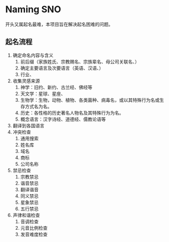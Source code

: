 # Naming SNO

开头又属起名最难，本项目旨在解决起名困难的问题。

## 起名流程

1. 确定命名内容与含义
   1. 前后缀（家族姓氏、宗教赐名、宗族辈名、母公司关联名、）
   2. 确定主要语言及次要语言（英语、汉语、）
   3. 行业、
2. 收集灵感来源
   1. 神学：旧约、新约、古兰经、佛经等
   2. 天文学：星球、星座、
   3. 生物学：生物，动物、植物、各类菌种、病毒名，或以其特殊行为名或生存方式名为名。
   4. 历史：各性格的历史著名人物名及其特殊行为为名。
   5. 概念语言：汉字诗经、道德经、儒教论语等
3. 翻译到各国语言
4. 冲突检查
   1. 通用搜索
   2. 姓名库
   3. 域名
   4. 商标
   5. 公司名称
5. 禁忌检查
   1. 宗教禁忌
   2. 谐音禁忌
   3. 翻译谐音
   4. 同义禁忌
   5. 星象禁忌
   6. 五行禁忌
6. 声律和谐检查
   1. 音调检查
   2. 元音比例检查
   3. 发音难度检查
